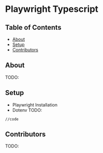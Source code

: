 # Playwright Typescript

## Table of Contents
 - [About](#about)
 - [Setup](#setup)
 - [Contributors](#contributors)

## About
TODO:

## Setup
- Playwright Installation
- Dotenv
TODO:

```
//code
```

## Contributors
TODO: